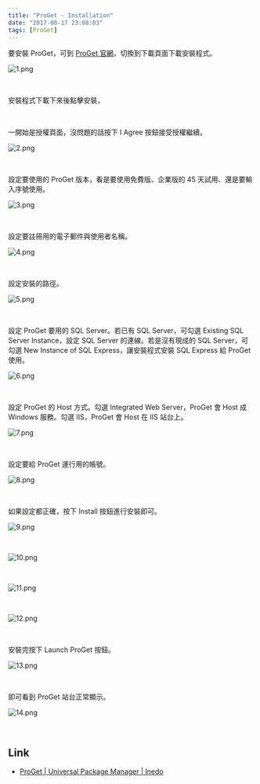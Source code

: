 ```yaml
---
title: "ProGet - Installation"
date: "2017-08-17 23:08:03"
tags: [ProGet]
---
```



要安裝 ProGet，可到 [ProGet 官網](http://inedo.com/proget)，切換到下載頁面下載安裝程式。  

<!-- More -->

![1.png](1.png)

<br/>


安裝程式下載下來後點擊安裝，  

<br/>


一開始是授權頁面，沒問題的話按下 I Agree 按鈕接受授權繼續。    

![2.png](2.png)

<br/>


設定要使用的 ProGet 版本，看是要使用免費版、企業版的 45 天試用、還是要輸入序號使用。  

![3.png](3.png)

<br/>


設定要註冊用的電子郵件與使用者名稱。  

![4.png](4.png)

<br/>


設定安裝的路徑。  

![5.png](5.png)

<br/>


設定 ProGet 要用的 SQL Server。若已有 SQL Server，可勾選 Existing SQL Server Instance，設定 SQL Server 的連線。若是沒有現成的 SQL Server，可勾選 New Instance of SQL Express，讓安裝程式安裝 SQL Express 給 ProGet 使用。  

![6.png](6.png)

<br/>


設定 ProGet 的 Host 方式。勾選 Integrated Web Server，ProGet 會 Host 成 Windows 服務。勾選 IIS，ProGet 會 Host 在 IIS 站台上。  

![7.png](7.png)

<br/>


設定要給 ProGet 運行用的帳號。  

![8.png](8.png)

<br/>


如果設定都正確，按下 Install 按鈕進行安裝即可。  

![9.png](9.png)

<br/>


![10.png](10.png)

<br/>


![11.png](11.png)

<br/>


![12.png](12.png)

<br/>


安裝完按下 Launch ProGet 按鈕。  

![13.png](13.png)

<br/>


即可看到 ProGet 站台正常顯示。  

![14.png](14.png)

<br/>


Link
----
* [ProGet | Universal Package Manager | Inedo](http://inedo.com/proget)

